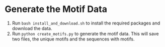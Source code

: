 # Generate the Motif Data

1. Run `bash install_and_download.sh` to install the required packages and download the data.
2. Run `python create_motifs.py` to generate the motif data. This will save two files, the unique motifs and the sequences with motifs.